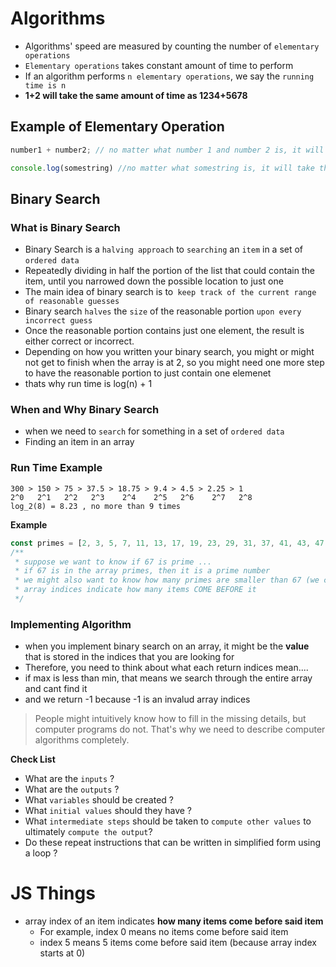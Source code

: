 # Algorithms
* Algorithms' speed are measured by counting the number of `elementary operations`
* `Elementary operations` takes constant amount of time to perform
* If an algorithm performs `n elementary operations`, we say the `running time is n`
* **1+2 will take the same amount of time as 1234+5678**

## Example of Elementary Operation
``` js 
number1 + number2; // no matter what number 1 and number 2 is, it will take the same amount of time to add 2 numbers together

console.log(somestring) //no matter what somestring is, it will take the same amount of time to console.log o
```

## Binary Search

### What is Binary Search
* Binary Search is a `halving approach` to `searching` an `item` in a set of `ordered data`
* Repeatedly dividing in half the portion of the list that could contain the item, until you narrowed down the possible location to just one
* The main idea of binary search is to` keep track of the current range of reasonable guesses`
* Binary search `halves` the `size` of the reasonable portion `upon every incorrect guess`
* Once the reasonable portion contains just one element, the result is either correct or incorrect.
* Depending on how you written your binary search, you might or might not get to finish when the array is at 2, so you might need one more step to have the reasonable portion to just contain one elemenet
* thats why run time is log(n) + 1 

### When and Why Binary Search
* when we need to `search` for something in a set of `ordered data`
* Finding an item in an array


### Run Time Example 
```
300 > 150 > 75 > 37.5 > 18.75 > 9.4 > 4.5 > 2.25 > 1
2^0   2^1   2^2   2^3    2^4    2^5   2^6    2^7   2^8
log_2(8) = 8.23 , no more than 9 times
```

**Example**
``` js
const primes = [2, 3, 5, 7, 11, 13, 17, 19, 23, 29, 31, 37, 41, 43, 47, 53, 59, 61, 67, 71, 73, 79, 83, 89, 97];
/**
 * suppose we want to know if 67 is prime ...
 * if 67 is in the array primes, then it is a prime number
 * we might also want to know how many primes are smaller than 67 (we can find out because the prime array is sorted, and binary search works on ordered data)
 * array indices indicate how many items COME BEFORE it 
 */
```

### Implementing Algorithm
* when you implement binary search on an array, it might be the **value** that is stored in the indices that you are looking for
* Therefore, you need to think about what each return indices mean....
* if max is less than min, that means we search through the entire array and cant find it
* and we return -1 because -1 is an invalud array indices

> People might intuitively know how to fill in the missing details, but computer programs do not. That's why we need to describe computer algorithms completely.

**Check List**

* What are the `inputs` ? 
* What are the `outputs` ?
* What `variables` should be created ?
* What `initial values` should they have ?
* What `intermediate steps` should be taken to `compute other values` to ultimately `compute the output`?
* Do these repeat instructions that can be written in simplified form using a loop ?

# JS Things
* array index of an item indicates **how many items come before said item**
  - For example, index 0 means no items come before said item
  - index 5 means 5 items come before said item (because array index starts at 0)